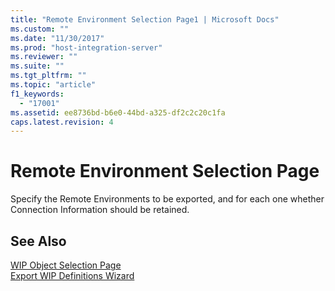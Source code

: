 ```yaml
---
title: "Remote Environment Selection Page1 | Microsoft Docs"
ms.custom: ""
ms.date: "11/30/2017"
ms.prod: "host-integration-server"
ms.reviewer: ""
ms.suite: ""
ms.tgt_pltfrm: ""
ms.topic: "article"
f1_keywords: 
  - "17001"
ms.assetid: ee8736bd-b6e0-44bd-a325-df2c2c20c1fa
caps.latest.revision: 4
---
```

# Remote Environment Selection Page
Specify the Remote Environments to be exported, and for each one whether Connection Information should be retained.  
  
## See Also  
 [WIP Object Selection Page](../core/wip-object-selection-page1.md)   
 [Export WIP Definitions Wizard](../core/export-wip-definitions-wizard1.md)